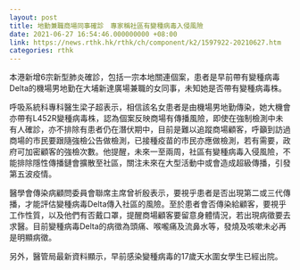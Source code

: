 ```yaml
---
layout: post
title: 地勤兼職商場同事確診　專家稱社區有變種病毒入侵風險
date: 2021-06-27 16:54:46.000000000 +08:00
link: https://news.rthk.hk/rthk/ch/component/k2/1597922-20210627.htm
categories: rthk
---
```


本港新增6宗新型肺炎確診，包括一宗本地關連個案，患者是早前帶有變種病毒Delta的機場男地勤在大埔新達廣場兼職的女同事，未知她是否帶有變種病毒株。

呼吸系統科專科醫生梁子超表示，相信該名女患者是由機場男地勤傳染，她大機會亦帶有L452R變種病毒株，認為個案反映商場有傳播風險，即使在強制檢測中未有人確診，亦不排除有患者仍在潛伏期中，目前是難以追蹤商場顧客，呼籲到訪過商場的市民要跟隨強檢公告做檢測，已接種疫苗的市民亦應做檢測，若有需要，政府可加密顧客的強檢次數。他提醒，未來一至兩周，社區有變種病毒入侵風險，不能排除隱性傳播鏈會擴散至社區，關注未來在大型活動中或會造成超級傳播，引發第五波疫情。

醫學會傳染病顧問委員會聯席主席曾祈殷表示，要視乎患者是否出現第二或三代傳播，才能評估變種病毒Delta傳入社區的風險。至於患者會否傳染給顧客，要視乎工作性質，以及他們有否戴口罩，提醒商場顧客要留意身體情況，若出現病徵要去求醫。目前變種病毒Delta的病徵為頭痛、喉嚨痛及流鼻水等，發燒及咳嗽未必再是明顯病徵。

另外，醫管局最新資料顯示，早前感染變種病毒的17歲天水圍女學生已經出院。
